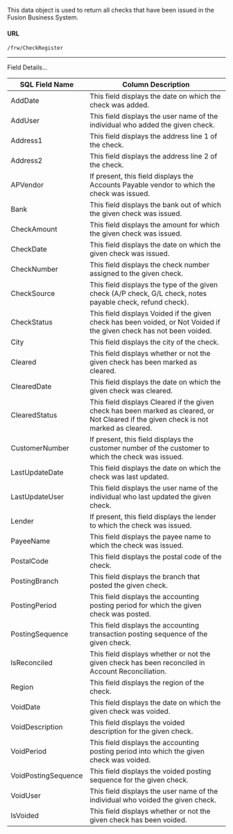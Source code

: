 This data object is used to return all checks that have been issued in the
Fusion Business System.

 
#### URL
```
/frw/CheckRegister
```

 <hr>
Field Details...

| **SQL Field Name**  | **Column Description**                                                                                                                 |
|---|---|
| AddDate             | This field displays the date on which the check was added.                                                                             |
| AddUser             | This field displays the user name of the individual who added the given check.                                                         |
| Address1            | This field displays the address line 1 of the check.                                                                                   |
| Address2            | This field displays the address line 2 of the check.                                                                                   |
| APVendor            | If present, this field displays the Accounts Payable vendor to which the check was issued.                                             |
| Bank                | This field displays the bank out of which the given check was issued.                                                                  |
| CheckAmount         | This field displays the amount for which the given check was issued.                                                                   |
| CheckDate           | This field displays the date on which the given check was issued.                                                                      |
| CheckNumber         | This field displays the check number assigned to the given check.                                                                      |
| CheckSource         | This field displays the type of the given check (A/P check, G/L check, notes payable check, refund check).                             |
| CheckStatus         | This field displays Voided if the given check has been voided, or Not Voided if the given check has not been voided.                   |
| City                | This field displays the city of the check.                                                                                             |
| Cleared             | This field displays whether or not the given check has been marked as cleared.                                                         |
| ClearedDate         | This field displays the date on which the given check was cleared.                                                                     |
| ClearedStatus       | This field displays Cleared if the given check has been marked as cleared, or Not Cleared if the given check is not marked as cleared. |
| CustomerNumber      | If present, this field displays the customer number of the customer to which the check was issued.                                     |
| LastUpdateDate      | This field displays the date on which the check was last updated.                                                                      |
| LastUpdateUser      | This field displays the user name of the individual who last updated the given check.                                                  |
| Lender              | If present, this field displays the lender to which the check was issued.                                                              |
| PayeeName           | This field displays the payee name to which the check was issued.                                                                      |
| PostalCode          | This field displays the postal code of the check.                                                                                      |
| PostingBranch       | This field displays the branch that posted the given check.                                                                            |
| PostingPeriod       | This field displays the accounting posting period for which the given check was posted.                                                |
| PostingSequence     | This field displays the accounting transaction posting sequence of the given check.                                                    |
| IsReconciled        | This field displays whether or not the given check has been reconciled in  Account Reconciliation.                                     |
| Region              | This field displays the region of the check.                                                                                           |
| VoidDate            | This field displays the date on which the given check was voided.                                                                      |
| VoidDescription     | This field displays the voided description for the given check.                                                                        |
| VoidPeriod          | This field displays the accounting posting period into which the given check was voided.                                               |
| VoidPostingSequence | This field displays the voided posting sequence for the given check.                                                                   |
| VoidUser            | This field displays the user name of the individual who voided the given check.                                                        |
| IsVoided            | This field displays whether or not the given check has been voided.                                                                    |
